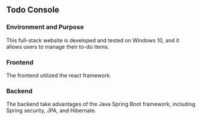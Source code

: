 ## Todo Console

### Environment and Purpose
This full-stack website is developed and tested on Windows 10, and it allows users to manage their to-do items.

### Frontend
The frontend utilized the react framework.

### Backend
The backend take advantages of the Java Spring Boot framework, including Spring security, JPA, and Hibernate.
